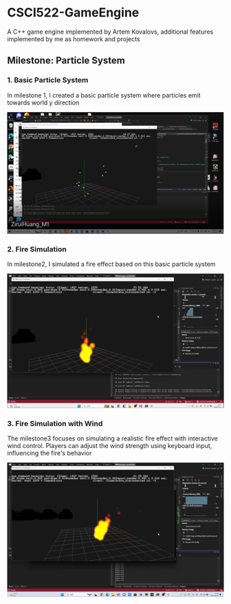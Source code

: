 # CSCI522-GameEngine
 A C++ game engine implemented by Artem Kovalovs, additional features implemented by me as homework and projects

## Milestone: Particle System

### 1. Basic Particle System
In milestone 1, I created a basic particle system where particles emit towards world y direction
 
[![BasicParticleSystem](/Code/m1.png)](https://drive.google.com/drive/u/0/folders/1rvqGVZMKtKbon-pDcG-LJ5bENgLI2yno)

### 2. Fire Simulation
In milestone2, I simulated a fire effect based on this basic particle system

[![FireSimulation](/Code/m2.png)](https://drive.google.com/drive/u/0/folders/1rvqGVZMKtKbon-pDcG-LJ5bENgLI2yno)


### 3. Fire Simulation with Wind 
The milestone3 focuses on simulating a realistic fire effect with interactive wind control. Players can
 adjust the wind strength using keyboard input, influencing the fire's behavior
 
[![FireWithWind](/Code/m3.png)](https://drive.google.com/drive/u/0/folders/1rvqGVZMKtKbon-pDcG-LJ5bENgLI2yno)

